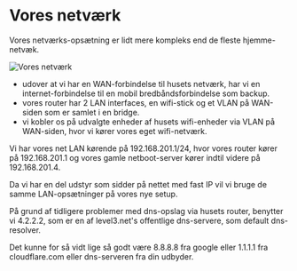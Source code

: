 # Vores netværk
Vores netværks-opsætning er lidt mere kompleks end de fleste hjemme-netvæk.

<img src="/dot-compiler/dot/projekter/network.png" alt="Vores netværk" style="max-width=100%"/>

* udover at vi har en WAN-forbindelse til husets netværk, har vi en internet-forbindelse til en mobil bredbåndsforbindelse som backup.
* vores router har 2 LAN interfaces, en wifi-stick og et VLAN på WAN-siden som er samlet i en bridge.
* vi kobler os på udvalgte enheder af husets wifi-enheder via VLAN på WAN-siden, hvor vi kører vores eget wifi-netværk.

Vi har vores net LAN kørende på 192.168.201.1/24, hvor vores router kører på 192.168.201.1
og vores gamle netboot-server kører indtil videre på 192.168.201.4.

Da vi har en del udstyr som sidder på nettet med fast IP vil vi bruge de samme LAN-opsætninger på vores nye setup.

På grund af tidligere problemer med dns-opslag via husets router, benytter vi 4.2.2.2, som er en
af level3.net's offentlige dns-servere, som default dns-resolver.

Det kunne for så vidt lige så godt være 8.8.8.8 fra google eller 1.1.1.1 fra cloudflare.com eller dns-serveren fra din udbyder.

